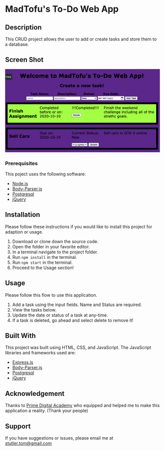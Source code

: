 # MadTofu's To-Do Web App

## Description

This CRUD project allows the user to add or create tasks and store them to a database.

## Screen Shot
![Example Image](https://github.com/MadTofu22/weekend-sql-to-do-list/blob/master/Example.png)

### Prerequisites
This poject uses the following software:

- [Node.js](https://nodejs.org/en/)
- [Body-Parser.js](https://www.npmjs.com/package/body-parser)
- [Postgresql](https://www.postgresql.org)
- [jQuery](https://jquery.com)

## Installation
Please follow these instructions if you would like to install this project for adaption or usage.

1. Download or clone down the source code.
2. Open the folder in your favorite editor.
3. In a terminal navigate to the project folder.
4. Run `npm install` in the terminal.
5. Run `npm start` in the terminal.
6. Proceed to the Usage section!

## Usage
Please follow this flow to use this application.

1. Add a task using the input fields. Name and Status are required.
2. View the tasks below.
3. Update the date or status of a task at any-time.
4. If a task is deleted, go ahead and select delete to remove it!

## Built With
This project was built using HTML, CSS, and JavaScript.
The JavaScript libraries and frameworks used are:

- [Express.js](https://expressjs.com)
- [Body-Parser.js](https://www.npmjs.com/package/body-parser)
- [Postgresql](https://www.postgresql.org)
- [jQuery](https://jquery.com)

## Acknowledgement
Thanks to [Prime Digital Academy](www.primeacademy.io) who equipped and helped me to make this application a reality. (Thank your people)

## Support
If you have suggestions or issues, please email me at [stutler.tom@gmail.com](www.google.com)